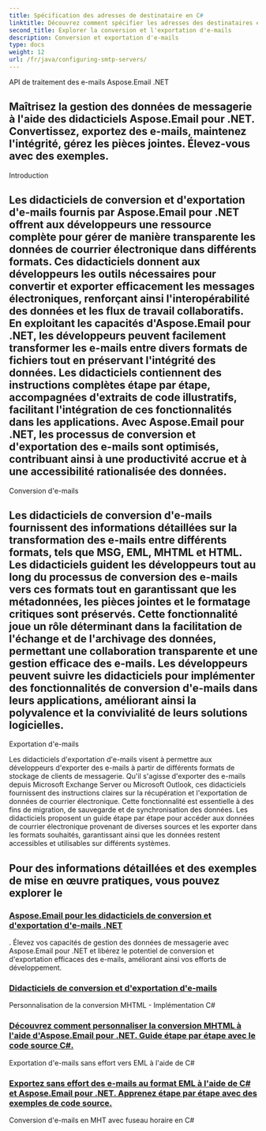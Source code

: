 ```yaml
---
title: Spécification des adresses de destinataire en C#
linktitle: Découvrez comment spécifier les adresses des destinataires en C# à l'aide d'Aspose.Email pour .NET. Créez, configurez et envoyez des e-mails efficacement.
second_title: Explorer la conversion et l'exportation d'e-mails
description: Conversion et exportation d'e-mails
type: docs
weight: 12
url: /fr/java/configuring-smtp-servers/
---
```



 API de traitement des e-mails Aspose.Email .NET

##  Maîtrisez la gestion des données de messagerie à l'aide des didacticiels Aspose.Email pour .NET. Convertissez, exportez des e-mails, maintenez l'intégrité, gérez les pièces jointes. Élevez-vous avec des exemples.

Introduction

## Les didacticiels de conversion et d'exportation d'e-mails fournis par Aspose.Email pour .NET offrent aux développeurs une ressource complète pour gérer de manière transparente les données de courrier électronique dans différents formats. Ces didacticiels donnent aux développeurs les outils nécessaires pour convertir et exporter efficacement les messages électroniques, renforçant ainsi l'interopérabilité des données et les flux de travail collaboratifs. En exploitant les capacités d'Aspose.Email pour .NET, les développeurs peuvent facilement transformer les e-mails entre divers formats de fichiers tout en préservant l'intégrité des données. Les didacticiels contiennent des instructions complètes étape par étape, accompagnées d'extraits de code illustratifs, facilitant l'intégration de ces fonctionnalités dans les applications. Avec Aspose.Email pour .NET, les processus de conversion et d'exportation des e-mails sont optimisés, contribuant ainsi à une productivité accrue et à une accessibilité rationalisée des données.

Conversion d'e-mails

## Les didacticiels de conversion d'e-mails fournissent des informations détaillées sur la transformation des e-mails entre différents formats, tels que MSG, EML, MHTML et HTML. Les didacticiels guident les développeurs tout au long du processus de conversion des e-mails vers ces formats tout en garantissant que les métadonnées, les pièces jointes et le formatage critiques sont préservés. Cette fonctionnalité joue un rôle déterminant dans la facilitation de l'échange et de l'archivage des données, permettant une collaboration transparente et une gestion efficace des e-mails. Les développeurs peuvent suivre les didacticiels pour implémenter des fonctionnalités de conversion d'e-mails dans leurs applications, améliorant ainsi la polyvalence et la convivialité de leurs solutions logicielles.

Exportation d'e-mails

Les didacticiels d'exportation d'e-mails visent à permettre aux développeurs d'exporter des e-mails à partir de différents formats de stockage de clients de messagerie. Qu'il s'agisse d'exporter des e-mails depuis Microsoft Exchange Server ou Microsoft Outlook, ces didacticiels fournissent des instructions claires sur la récupération et l'exportation de données de courrier électronique. Cette fonctionnalité est essentielle à des fins de migration, de sauvegarde et de synchronisation des données. Les didacticiels proposent un guide étape par étape pour accéder aux données de courrier électronique provenant de diverses sources et les exporter dans les formats souhaités, garantissant ainsi que les données restent accessibles et utilisables sur différents systèmes.

##  Pour des informations détaillées et des exemples de mise en œuvre pratiques, vous pouvez explorer le
### [Aspose.Email pour les didacticiels de conversion et d'exportation d'e-mails .NET](./choosing-the-right-smtp-server/)
. Élevez vos capacités de gestion des données de messagerie avec Aspose.Email pour .NET et libérez le potentiel de conversion et d'exportation efficaces des e-mails, améliorant ainsi vos efforts de développement.
### [Didacticiels de conversion et d'exportation d'e-mails](./handling-smtp-errors-and-troubleshooting/)
Personnalisation de la conversion MHTML - Implémentation C#
### [Découvrez comment personnaliser la conversion MHTML à l'aide d'Aspose.Email pour .NET. Guide étape par étape avec le code source C#.](./customizing-smtp-headers-and-footers/)
Exportation d'e-mails sans effort vers EML à l'aide de C#
### [Exportez sans effort des e-mails au format EML à l'aide de C# et Aspose.Email pour .NET. Apprenez étape par étape avec des exemples de code source.](./integrating-multiple-smtp-servers/)
Conversion d'e-mails en MHT avec fuseau horaire en C#